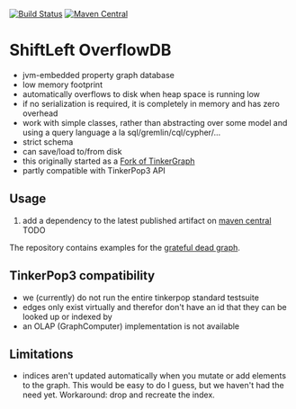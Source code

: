 [![Build Status](https://travis-ci.org/ShiftLeftSecurity/overflowdb.svg?branch=master)](https://travis-ci.org/ShiftLeftSecurity/overflowdb)
[![Maven Central](https://maven-badges.herokuapp.com/maven-central/io.shiftleft/overflowdb-tinkerpop3/badge.svg)](https://maven-badges.herokuapp.com/maven-central/io.shiftleft/overflowdb-tinkerpop3)

# ShiftLeft OverflowDB
* jvm-embedded property graph database
* low memory footprint
* automatically overflows to disk when heap space is running low
* if no serialization is required, it is completely in memory and has zero overhead 
* work with simple classes, rather than abstracting over some model and using a query language a la sql/gremlin/cql/cypher/...
* strict schema
* can save/load to/from disk
* this originally started as a [Fork of TinkerGraph](https://github.com/ShiftLeftSecurity/tinkergraph-gremlin/)
* partly compatible with TinkerPop3 API
<!-- * every PR merged to master is automatically released by travis.ci and tagged in git -->

## Usage
1) add a dependency to the latest published artifact on [maven central](https://maven-badges.herokuapp.com/maven-central/io.shiftleft/overflowdb)
TODO

<!-- 2) extend [SpecializedTinkerVertex](https://github.com/ShiftLeftSecurity/tinkergraph-gremlin/blob/master/src/main/java/org/apache/tinkerpop/gremlin/tinkergraph/structure/SpecializedTinkerVertex.java) for vertices and [SpecializedTinkerEdge](https://github.com/ShiftLeftSecurity/tinkergraph-gremlin/blob/master/src/main/java/org/apache/tinkerpop/gremlin/tinkergraph/structure/SpecializedTinkerEdge.java) for edges 
3) create instances of [`SpecializedElementFactory.ForVertex`](https://github.com/ShiftLeftSecurity/tinkergraph-gremlin/blob/master/src/main/java/org/apache/tinkerpop/gremlin/tinkergraph/structure/SpecializedElementFactory.java#L29) and [`SpecializedElementFactory.ForEdge`](https://github.com/ShiftLeftSecurity/tinkergraph-gremlin/blob/master/src/main/java/org/apache/tinkerpop/gremlin/tinkergraph/structure/SpecializedElementFactory.java#L34) and pass them to [`TinkerGraph.open`](https://github.com/ShiftLeftSecurity/tinkergraph-gremlin/blob/master/src/main/java/org/apache/tinkerpop/gremlin/tinkergraph/structure/TinkerGraph.java#L153-L156)
-->

The repository contains examples for the [grateful dead graph](https://github.com/ShiftLeftSecurity/overflowdb/tree/michael/master/src/test/java/io/shiftleft/overflowdb/structure/specialized/gratefuldead/GratefulGraphTest.java).
<!-- 2) and 3) are basically boilerplate and therefor good candidates for code generation.  -->

<!-- # Motivation and context -->
<!-- The main difference is that instead of generic HashMaps we use specific structures as per your domain. To make this more clear, let's look at the main use cases for HashMaps in TinkerGraph: -->

<!-- 1) allow any vertex and any edge to have any property (basically a key/value pair, e.g., `foo=42`). To achieve this, each element in the graph has a `Map<String, Property>`, and each property is wrapped inside a `HashMap$Node`, see [TinkerVertex](https://github.com/apache/tinkerpop/blob/3.3.0/tinkergraph-gremlin/src/main/java/org/apache/tinkerpop/gremlin/tinkergraph/structure/TinkerVertex.java#L45) and [TinkerEdge](https://github.com/apache/tinkerpop/blob/3.3.0/tinkergraph-gremlin/src/main/java/org/apache/tinkerpop/gremlin/tinkergraph/structure/TinkerEdge.java#L43).  -->
<!-- 2) TinkerGraph allows to connect any two vertices by any edge. Therefor each vertex holds two `Map<String, Set<Edge>>` instances (one for incoming and one for outgoing edges), where the String refers to the edge label. -->

<!-- Being generic and not enforcing a schema makes complete sense for the default TinkerGraph - it allows users to play without restrictions and build prototypes. Once a project is more mature though, chances are you have a good understanding of your domain and can define a schema, so that you don't need the generic structure any more and can save a lot of memory. -->

<!-- Using less memory is not the only benefit, though: knowing exactly which properties a given element can have, of which type they are and which edges are allowed on a specific vertex, helps catching errors very early in the development cycle. Your IDE can help you to build valid (i.e., schema conforming) graphs and traversals. If you use a statically-checked language, your compiler can find errors that would otherwise only occur at runtime. Even if you are using a dynamic language you are better off, because you'll get an error when you load the graph, e.g., by setting a property on the wrong vertex type. This is far better than getting invalid results at query time, when you need to debug all the way back to a potentially very simple mistake. Since we already had a loosely-defined schema for our code property graph, this exercise helped to complete and strengthen it. -->

<!-- ## What does this mean in practice? -->
<!-- 'Enforcing a strict schema' actually translates to something very simple: we just replaced the *generic* HashMaps with *specific* members: -->

<!-- 1) Element properties: vertices and edges contain *generic* `HashMap<String, Object>` that hold all the element's properties. We just replaced them with *specific* class members, e.g., `String name` and `String return_type` -->

<!-- 2) Edges on a vertex: the *generic* TinkerVertex contains two `HashMap<String, Set<Edge>> in|outEdges` which can reference any edge. We replaced these by *specific* `Set<SomeSpecificEdgeType>` for each edge type that is allowed to connect this vertex with another vertex. -->

<!-- This means that we can throw an error if the schema is violated, e.g., if a the user tries to set a property that is not defined for a specific vertex, or if the user tris to connect a vertex via an edge that's not supposed to be connected to this vertex.  -->
<!-- It is important to note though, that it's up to you if you want to make this a strict validation or not - you can choose to tolerate schema violations in your domain classes. -->

## TinkerPop3 compatibility
* we (currently) do not run the entire tinkerpop standard testsuite
* edges only exist virtually and therefor don't have an id that they can be looked up or indexed by
* an OLAP (GraphComputer) implementation is not available

## Limitations
* indices aren't updated automatically when you mutate or add elements to the graph. This would be easy to do I guess, but we haven't had the need yet. Workaround: drop and recreate the index.

